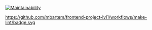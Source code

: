 [![Maintainability](https://api.codeclimate.com/v1/badges/a99a88d28ad37a79dbf6/maintainability)](https://codeclimate.com/github/codeclimate/codeclimate/maintainability)

https://github.com/mbartem/frontend-project-lvl1/workflows/make-lint/badge.svg